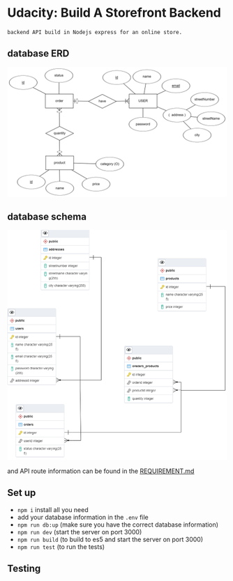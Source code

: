 # Udacity: Build A Storefront Backend

    backend API build in Nodejs express for an online store.

## database ERD

!['ERD database'](./docs/ERD.png)

## database schema

!['Schema database'](./docs/Schema.png)

and API route information can be found in the [REQUIREMENT.md](REQUIREMENTS.md)

## Set up

- `npm i` install all you need
- add your database information in the `.env` file
- `npm run db:up` (make sure you have the correct database information)
- `npm run dev` (start the server on port 3000)
- `npm run build` (to build to es5 and start the server on port 3000)
- `npm run test` (to run the tests)

## Testing
